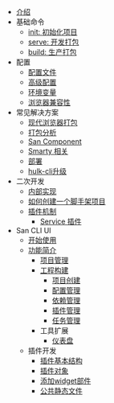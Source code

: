 -   [介绍](/README.md)
-   基础命令
    -   [init: 初始化项目](/create-project.md)
    -   [serve: 开发打包](/serve.md)
    -   [build: 生产打包](/build.md)
-   配置
    -   [配置文件](/config.md)
    -   [高级配置](/advanced.md)
    -   [环境变量](/env.md)
    -   [浏览器兼容性](/browser-compatibility.md)
-   常见解决方案
    -   [现代浏览器打包](/modern-mode.md)
    -   [打包分析](/bundle-analyze.md)
    -   [San Component](/component.md)
    -   [Smarty 相关](/smarty.md)
    -   [部署](/deployment.md)
    -   [hulk-cli升级](/hulk-cli-migration.md)
-   二次开发
    -   [内部实现](/architecture.md)
    -   [如何创建一个脚手架项目](/create-scaffold.md)
    -   [插件机制](/plugin.md)
        -   [Service 插件](/srv-plugin.md)
-   San CLI UI
    -   [开始使用](/ui/start.md)
    -   [功能简介](/ui/function.md)
        -   [项目管理](/ui/project-list.md)
        -   [工程构建](/ui/construction.md)
            -   [项目创建](/ui/project-create.md)
            -   [配置管理](/ui/configuration.md)
            -   [依赖管理](/ui/dependency.md)
            -   [插件管理](/ui/plugin.md)
            -   [任务管理](/ui/task.md)
        -   工具扩展
            -   [仪表盘](/ui/dashboard.md)
    -   插件开发
        -   [插件基本结构](/ui/structure.md)
        -   [插件对象](/ui/plugin-object.md)
        -   [添加widget部件](/ui/add-addon.md)
        -   [公共静态文件](/ui/static.md)
